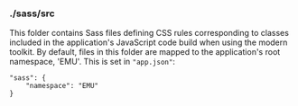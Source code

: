 ### ./sass/src

This folder contains Sass files defining CSS rules corresponding to classes
included in the application's JavaScript code build when using the modern toolkit.
By default, files in this folder are mapped to the application's root namespace, 'EMU'.
This is set in `"app.json"`:

    "sass": {
        "namespace": "EMU"
    }